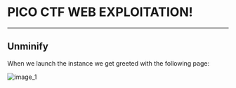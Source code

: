 # PICO CTF WEB EXPLOITATION!

----

## Unminify

When we launch the instance we get greeted with the following page:

![image_1](Pico1.png)